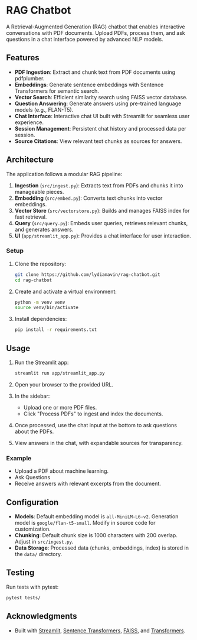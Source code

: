 # RAG Chatbot

A Retrieval-Augmented Generation (RAG) chatbot that enables interactive conversations with PDF documents. Upload PDFs, process them, and ask questions in a chat interface powered by advanced NLP models.

## Features

- **PDF Ingestion**: Extract and chunk text from PDF documents using pdfplumber.
- **Embeddings**: Generate sentence embeddings with Sentence Transformers for semantic search.
- **Vector Search**: Efficient similarity search using FAISS vector database.
- **Question Answering**: Generate answers using pre-trained language models (e.g., FLAN-T5).
- **Chat Interface**: Interactive chat UI built with Streamlit for seamless user experience.
- **Session Management**: Persistent chat history and processed data per session.
- **Source Citations**: View relevant text chunks as sources for answers.

## Architecture

The application follows a modular RAG pipeline:

1. **Ingestion** (`src/ingest.py`): Extracts text from PDFs and chunks it into manageable pieces.
2. **Embedding** (`src/embed.py`): Converts text chunks into vector embeddings.
3. **Vector Store** (`src/vectorstore.py`): Builds and manages FAISS index for fast retrieval.
4. **Query** (`src/query.py`): Embeds user queries, retrieves relevant chunks, and generates answers.
5. **UI** (`app/streamlit_app.py`): Provides a chat interface for user interaction.

### Setup
1. Clone the repository:
   ```bash
   git clone https://github.com/lydiamavin/rag-chatbot.git
   cd rag-chatbot
   ```

2. Create and activate a virtual environment:
   ```bash
   python -m venv venv
   source venv/bin/activate 
   ```

3. Install dependencies:
   ```bash
   pip install -r requirements.txt
   ```

## Usage

1. Run the Streamlit app:
   ```bash
   streamlit run app/streamlit_app.py
   ```

2. Open your browser to the provided URL.

3. In the sidebar:
   - Upload one or more PDF files.
   - Click "Process PDFs" to ingest and index the documents.

4. Once processed, use the chat input at the bottom to ask questions about the PDFs.

5. View answers in the chat, with expandable sources for transparency.

### Example
- Upload a PDF about machine learning.
- Ask Questions
- Receive answers with relevant excerpts from the document.

## Configuration

- **Models**: Default embedding model is `all-MiniLM-L6-v2`. Generation model is `google/flan-t5-small`. Modify in source code for customization.
- **Chunking**: Default chunk size is 1000 characters with 200 overlap. Adjust in `src/ingest.py`.
- **Data Storage**: Processed data (chunks, embeddings, index) is stored in the `data/` directory.

## Testing

Run tests with pytest:
```bash
pytest tests/
```

## Acknowledgments

- Built with [Streamlit](https://streamlit.io/), [Sentence Transformers](https://www.sbert.net/), [FAISS](https://github.com/facebookresearch/faiss), and [Transformers](https://huggingface.co/docs/transformers/index).
